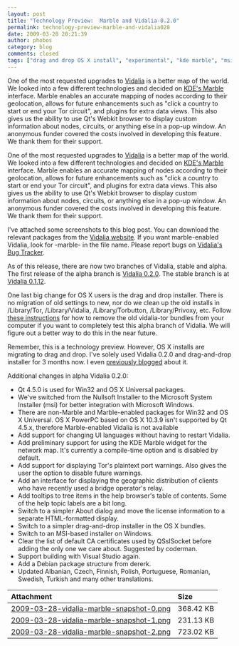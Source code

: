 ```yaml
---
layout: post
title: "Technology Preview:  Marble and Vidalia-0.2.0"
permalink: technology-preview-marble-and-vidalia020
date: 2009-03-28 20:21:39
author: phobos
category: blog
comments: closed
tags: ["drag and drop OS X install", "experimental", "kde marble", "msi installer", "Qt updates", "technology preview", "vidalia"]
---
```


One of the most requested upgrades to [Vidalia](https://www.torproject.org/vidalia/) is a better map of the world. We looked into a few different technologies and decided on [KDE's Marble](http://edu.kde.org/marble/) interface. Marble enables an accurate mapping of nodes according to their geolocation, allows for future enhancements such as "click a country to start or end your Tor circuit", and plugins for extra data views. This also gives us the ability to use Qt's Webkit browser to display custom information about nodes, circuits, or anything else in a pop-up window. An anonymous funder covered the costs involved in developing this feature. We thank them for their support.

<!-- more -->

One of the most requested upgrades to [Vidalia](https://www.torproject.org/vidalia/) is a better map of the world. We looked into a few different technologies and decided on [KDE's Marble](http://edu.kde.org/marble/) interface. Marble enables an accurate mapping of nodes according to their geolocation, allows for future enhancements such as "click a country to start or end your Tor circuit", and plugins for extra data views. This also gives us the ability to use Qt's Webkit browser to display custom information about nodes, circuits, or anything else in a pop-up window. An anonymous funder covered the costs involved in developing this feature. We thank them for their support.

I've attached some screenshots to this blog post. You can download the relevant packages from the [Vidalia website](https://www.torproject.org/vidalia/dist/). If you want marble-enabled Vidalia, look for -marble- in the file name. Please report bugs on [Vidalia's Bug Tracker](http://trac.vidalia-project.net/wiki/ReportingBugs).

As of this release, there are now two branches of Vidalia, stable and alpha. The first release of the alpha branch is [Vidalia 0.2.0](https://www.torproject.org/vidalia/dist/). The stable branch is at [Vidalia 0.1.12](https://www.torproject.org/vidalia/dist/).

One last big change for OS X users is the drag and drop installer. There is no migration of old settings to new, nor do we clean up the old installs in /Library/Tor, /Library/Vidalia, /Library/Torbutton, /Library/Privoxy, etc. Follow [these instructions](https://www.torproject.org/docs/tor-doc-osx#uninstall) for how to remove the old vidalia-tor bundles from your computer if you want to completely test this alpha branch of Vidalia. We will figure out a better way to do this in the near future.

Remember, this is a technology preview. However, OS X installs are migrating to drag and drop. I've solely used Vidalia 0.2.0 and drag-and-drop installer for 3 months now. I even [previously blogged](http://blog.torproject.org/blog/experimental-os-x-drag-and-drop-vidalia-bundle-installer) about it.

Additional changes in alpha Vidalia 0.2.0:

-   Qt 4.5.0 is used for Win32 and OS X Universal packages.
-   We've switched from the Nullsoft Installer to the Microsoft System Installer (msi) for better integration with Microsoft Windows.
-   There are non-Marble and Marble-enabled packages for Win32 and OS X Universal. OS X PowerPC based on OS X 10.3.9 isn't supported by Qt 4.5.x, therefore Marble-enabled Vidalia is not available
-   Add support for changing UI languages without having to restart Vidalia.
-   Add preliminary support for using the KDE Marble widget for the network map. It's currently a compile-time option and is disabled by default.
-   Add support for displaying Tor's plaintext port warnings. Also gives the user the option to disable future warnings.
-   Add an interface for displaying the geographic distribution of clients who have recently used a bridge operator's relay.
-   Add tooltips to tree items in the help browser's table of contents. Some of the help topic labels are a bit long.
-   Switch to a simpler About dialog and move the license information to a separate HTML-formatted display.
-   Switch to a simpler drag-and-drop installer in the OS X bundles.
-   Switch to an MSI-based installer on Windows.
-   Clear the list of default CA certificates used by QSslSocket before adding the only one we care about. Suggested by coderman.
-   Support building with Visual Studio again.
-   Add a Debian package structure from dererk.
-   Updated Albanian, Czech, Finnish, Polish, Portuguese, Romanian, Swedish, Turkish and many other translations.

<table>
<thead>
<tr class="header">
<th align="left">Attachment</th>
<th align="left">Size</th>
</tr>
</thead>
<tbody>
<tr class="odd">
<td align="left"><a href="https://blog.torproject.org/files/2009-03-28-vidalia-marble-snapshot-0.png">2009-03-28-vidalia-marble-snapshot-0.png</a></td>
<td align="left">368.42 KB</td>
</tr>
<tr class="even">
<td align="left"><a href="https://blog.torproject.org/files/2009-03-28-vidalia-marble-snapshot-1.png">2009-03-28-vidalia-marble-snapshot-1.png</a></td>
<td align="left">231.13 KB</td>
</tr>
<tr class="odd">
<td align="left"><a href="https://blog.torproject.org/files/2009-03-28-vidalia-marble-snapshot-2.png">2009-03-28-vidalia-marble-snapshot-2.png</a></td>
<td align="left">723.02 KB</td>
</tr>
</tbody>
</table>



